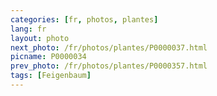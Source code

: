 ```yaml
---
categories: [fr, photos, plantes]
lang: fr
layout: photo
next_photo: /fr/photos/plantes/P0000037.html
picname: P0000034
prev_photo: /fr/photos/plantes/P0000357.html
tags: [Feigenbaum]
---
```

